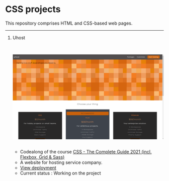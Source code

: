 # CSS projects

This repository comprises HTML and CSS-based web pages.

---

1. Uhost 


     &nbsp;&nbsp;&nbsp;

    <img align="left" alt="Visual Studio code"  src="https://github.com/Prernn/CSS/blob/deb782ff338d1d148d54d70189481d1fee54fbb3/Uhost/images/lookup.png"/>
    
     &nbsp;&nbsp;&nbsp;
     
     
      
    - Codealong of the course [CSS - The Complete Guide 2021 (incl. Flexbox, Grid & Sass)](https://www.udemy.com/course/css-the-complete-guide-incl-flexbox-grid-sass)
    - A website for hosting service company.
    - [View deployment](https://prernn.github.io/CSS/Uhost/)
    - Current status : Working on the project
